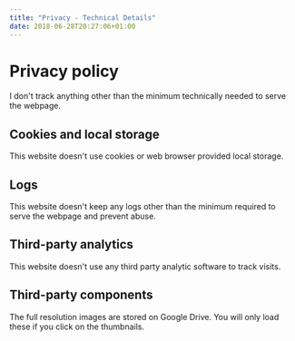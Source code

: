 ```yaml
---
title: "Privacy - Technical Details"
date: 2018-06-28T20:27:06+01:00
---
```

# Privacy policy

I don't track anything other than the minimum technically needed to serve the webpage.

## Cookies and local storage

This website doesn't use cookies or web browser provided local storage.

## Logs

This website doesn't keep any logs other than the minimum required to serve the
webpage and prevent abuse.

## Third-party analytics

This website doesn't use any third party analytic software to track visits.

## Third-party components

The full resolution images are stored on Google Drive. You will only load these
if you click on the thumbnails.
